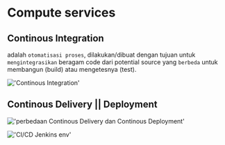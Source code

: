 # Compute services


## Continous Integration
adalah `otomatisasi proses`, dilakukan/dibuat dengan tujuan untuk `mengintegrasikan` beragam code dari potential source yang `berbeda` untuk membangun (build) atau mengetesnya (test).

!['Continous Integration'](https://external-content.duckduckgo.com/iu/?u=https%3A%2F%2Fdevopscube.com%2Fwp-content%2Fuploads%2F2016%2F10%2Fcontinuous-integration-in-devops.jpg&f=1&nofb=1&ipt=b9c9ee7eea078eec7a67dfca0b174c8cf7d48d1f2d7dc9671d0e068166ccb036&ipo=images)

## Continous Delivery || Deployment 

!['perbedaan Continous Delivery dan Continous Deployment'](https://blog.crisp.se/wp-content/uploads/2013/02/continuous-delivery-deployment-sm.jpg)


!['CI/CD Jenkins env'](https://external-content.duckduckgo.com/iu/?u=https%3A%2F%2Fmiro.medium.com%2Fmax%2F2200%2F0*ARr9Z3dOHJfPCw4u&f=1&nofb=1&ipt=ee4e1e37b2a37540e0d7681bd4d4c6be94894a9db4bfdcd7d56f70e4672c0c52&ipo=images)

